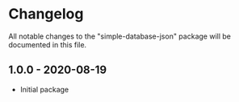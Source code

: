 # Changelog

All notable changes to the "simple-database-json" package will be documented in this file.

##  1.0.0 - 2020-08-19
- Initial package